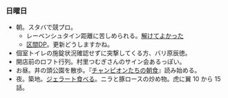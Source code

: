 ### 日曜日

* 朝。スタバで競プロ。
  * レーベンシュタイン距離に苦しめられる。[解けてよかった](https://github.com/toasa/wiki/blob/main/%E3%80%90%E6%9B%B8%E7%B1%8D%E3%80%91%E7%AB%B6%E6%8A%80%E3%83%97%E3%83%AD%E3%82%B0%E3%83%A9%E3%83%9F%E3%83%B3%E3%82%B0%E3%81%AE%E9%89%84%E5%89%87.md#45-%E4%BA%8C%E6%AC%A1%E5%85%83%E3%81%AEdp3-%E6%9C%80%E9%95%B7%E5%85%B1%E9%80%9A%E9%83%A8%E5%88%86%E5%88%97%E5%95%8F%E9%A1%8C)
  * [区間DP](https://github.com/toasa/wiki/blob/main/%E3%80%90%E6%9B%B8%E7%B1%8D%E3%80%91%E7%AB%B6%E6%8A%80%E3%83%97%E3%83%AD%E3%82%B0%E3%83%A9%E3%83%9F%E3%83%B3%E3%82%B0%E3%81%AE%E9%89%84%E5%89%87.md#46-%E4%BA%8C%E6%AC%A1%E5%85%83%E3%81%AEdp4-%E5%8C%BA%E9%96%93dp)。更新どうしますかね。
* 個室トイレの施錠状況確認せずに突撃してくる方、バリ原辰徳。
* 開店前のロフト行列。村里つむぎさんのサイン会あるっぽい。
* お昼。井の頭公園を散歩。『[チャンピオンたちの朝食](https://www.amazon.co.jp/%E3%83%81%E3%83%A3%E3%83%B3%E3%83%94%E3%82%AA%E3%83%B3%E3%81%9F%E3%81%A1%E3%81%AE%E6%9C%9D%E9%A3%9F-%E3%83%8F%E3%83%A4%E3%82%AB%E3%83%AF%E6%96%87%E5%BA%AB-SF-%E3%82%A6-4-11/dp/415010851X)』読み始める。
* 夜。築地。[ジェラート食べる](https://tabelog.com/tokyo/A1313/A131301/13289932/)。ニラと豚ロースの炒め物。虎に翼 10 から 15 話。